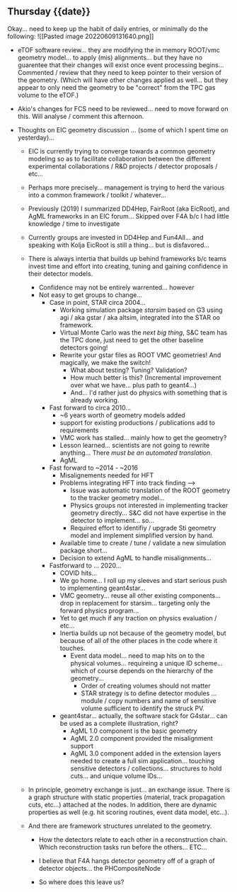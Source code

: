 ## Thursday {{date}}

Okay... need to keep up the habit of daily entries, or minimally do the following:
![[Pasted image 20220609131640.png]]

- eTOF software review... they are modifying the in memory ROOT/vmc geometry model... to apply (mis) alignments... but they have no guarentee that their changes will exist once event processing begins...  Commented / review that they need to keep pointer to their version of the geometry.  (Which will have other changes applied as well... but they appear to only need the geometry to be "correct" from the TPC gas volume to the eTOF.)

- Akio's changes for FCS need to be reviewed... need to move forward on this.  Will analyse / comment this afternoon.

- Thoughts on EIC geometry discussion ... (some of which I spent time on yesterday)...
	- EIC is currently trying to converge towards a common geometry modeling so as to facilitate collaboration between the different experimental collaborations / R&D projects / detector proposals / etc...
	- Perhaps more precisely... management is trying to herd the various into a common framework / toolkit / whatever...
	- Previously (2019) I summarized DD4Hep, FairRoot (aka EicRoot), and AgML frameworks in an EIC forum...  Skipped over F4A b/c I had little knowledge / time to investigate
	- Currently groups are invested in DD4Hep and Fun4All... and speaking with Kolja EicRoot is still a thing... but is disfavored...
	- There is always intertia that builds up behind frameworks b/c teams invest time and effort into creating, tuning and gaining confidence in their detector models.
		- Confidence may not be entirely warrented... however
		- Not easy to get groups to change...
			- Case in point, STAR circa 2004...
				- Working simulation package *starsim* based on G3 using agi / aka gstar / aka altsim, integrated into the STAR oo framework.
				- Virtual Monte Carlo was the *next big thing*, S&C team has the TPC done, just need to get the other baseline detectors going!
				- Rewrite your gstar files as ROOT VMC geometries!  And magically, we make the switch!
					- What about testing?  Tuning?  Validation?  
					- How much better is this?  (Incremental improvement over what we have... plus path to geant4...)
					- And... I'd rather just do physics with something that is already working.
			- Fast forward to circa 2010... 
				- ~6 years worth of geometry models added
				- support for existing productions / publications add to requirements
				- VMC work has stalled... mainly how to get the geometry?
				- Lesson learned... scientists are not going to rewrite anything... There *must be an automated translation*.
				- AgML
			- Fast forward to ~2014 - ~2016
				- Misalignements needed for HFT
				- Problems integrating HFT  into track finding --> 
					- Issue was automatic translation of the ROOT geometry to the tracker geometry model...
					- Physics groups not interested in implementing tracker geometry directly... S&C did not have expertise in the detector to implement... so...
					- Required effort to identifiy / upgrade Sti geometry model and implement simplified version by hand.
				- Available time to create / tune / validate a new simulation package short...
				- Decision to extend AgML to handle misalignments...
			- Fastforward to ... 2020...
				- COVID hits...
				- We go home... I roll up my sleeves and start serious push to implementing geant4star...
				- VMC geometry... reuse all other existing components... drop in replacement for starsim...  targeting only the forward physics program...
				- Yet to get much if any traction on physics evaluation / etc...
				- Inertia builds up not because of the geometry model, but because of all of the other places in the code where it touches.
					- Event data model... need to map hits on to the physical volumes... requireing a unique ID scheme... which of course depends on the hierarchy of the geometry... 
						- Order of creating volumes should not matter
						- STAR strategy is to define detector modules ... module / copy numbers and name of sensitive volume sufficient to identify the struck PV.
				- geant4star...  actually, the software stack for G4star... can be used as a complete illustration, right?
					- AgML 1.0 component is the basic geometry
					- AgML 2.0 component provided the misalignment support 
					- AgML 3.0 component added in the extension layers needed to create a full sim application... touching sensitive detectors / collections... structures to hold cuts... and unique volume IDs...

  - In principle, geometry exchange is just... an exchange issue.  There is a graph structure with static properties (material, track propagation cuts, etc...) attached at the nodes.  In addition, there are dynamic properties as well (e.g. hit scoring routines, event data model, etc...).  
  - And there are framework structures unrelated to the geometry.  
	  - How the detectors relate to each other in a reconstruction chain.  Which reconstruction tasks run before the others... ETC...
	  - I believe that F4A hangs detector geometry off of a graph of detector objects... the PHCompositeNode

	- So where does this leave us?  
		
	
	